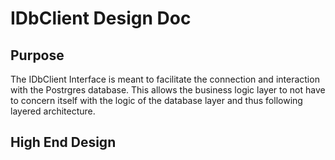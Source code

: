 # IDbClient Design Doc # 
## Purpose ##
The IDbClient Interface is meant to facilitate the connection and interaction with the Postrgres database. This allows the business logic layer to not have to concern itself with the logic of the database layer and thus following layered architecture.

## High End Design ##
